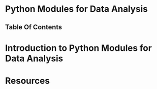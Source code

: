 # Python Modules for Data Analysis

## Table Of Contents

# Introduction to Python Modules for Data Analysis

# Resources
